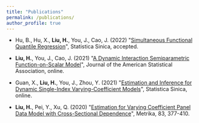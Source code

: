 ```yaml
---
title: "Publications"
permalink: /publications/
author_profile: true
---
```


- Hu, B., Hu, X., **Liu, H.**, You, J., Cao, J. (2022) "[Simultaneous Functional Quantile Regression](http://www3.stat.sinica.edu.tw/ss_newpaper/SS-2021-0248_na.pdf)", Statistica Sinica, accepted.

- **Liu, H.**, You, J., Cao, J. (2021) "[A Dynamic Interaction Semiparametric Function-on-Scalar Model](https://www.tandfonline.com/doi/full/10.1080/01621459.2021.1933496)", Journal of the American Statistical Association, online.

- Guan, X., **Liu, H.**, You, J., Zhou, Y. (2021) "[Estimation and Inference for Dynamic Single-Index Varying-Coefficient Models](http://www3.stat.sinica.edu.tw/preprint/SS-2019-0467_Preprint.pdf)", Statistica Sinica, online.

- **Liu, H.**, Pei, Y., Xu, Q. (2020) "[Estimation for Varying Coefficient Panel Data Model with Cross-Sectional Dependence](https://link.springer.com/article/10.1007/s00184-019-00739-0)", Metrika, 83, 377-410.



